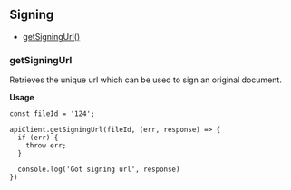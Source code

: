 ## Signing

- [getSigningUrl()](#getsigningurl)


### getSigningUrl

Retrieves the unique url which can be used to sign an original document.

**Usage**

```
const fileId = '124';

apiClient.getSigningUrl(fileId, (err, response) => {
  if (err) {
    throw err;
  }

  console.log('Got signing url', response)
})
```
